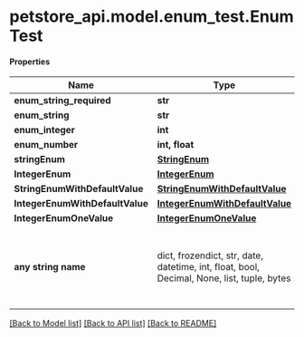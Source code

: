 # petstore_api.model.enum_test.EnumTest

#### Properties
Name | Type | Description | Notes
------------ | ------------- | ------------- | -------------
**enum_string_required** | **str** |  | 
**enum_string** | **str** |  | [optional] 
**enum_integer** | **int** |  | [optional] 
**enum_number** | **int, float** |  | [optional] 
**stringEnum** | [**StringEnum**](StringEnum.md) |  | [optional] 
**IntegerEnum** | [**IntegerEnum**](IntegerEnum.md) |  | [optional] 
**StringEnumWithDefaultValue** | [**StringEnumWithDefaultValue**](StringEnumWithDefaultValue.md) |  | [optional] 
**IntegerEnumWithDefaultValue** | [**IntegerEnumWithDefaultValue**](IntegerEnumWithDefaultValue.md) |  | [optional] 
**IntegerEnumOneValue** | [**IntegerEnumOneValue**](IntegerEnumOneValue.md) |  | [optional] 
**any string name** | dict, frozendict, str, date, datetime, int, float, bool, Decimal, None, list, tuple, bytes | any string name can be used but the value must be the correct type | [optional]

[[Back to Model list]](../../README.md#documentation-for-models) [[Back to API list]](../../README.md#documentation-for-api-endpoints) [[Back to README]](../../README.md)

